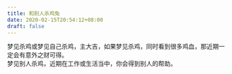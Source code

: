 ```yaml
---
title: 和别人杀鸡兔
date: 2020-02-15T20:54:12+08:00
draft: false
---
```


梦见杀鸡或梦见自己杀鸡，主大吉，如果梦见杀鸡，同时看到很多鸡血，那近期一定会有意外之财可得。<br>
梦见别人杀鸡，近期在工作或生活当中，你会得到别人的帮助。<br>
